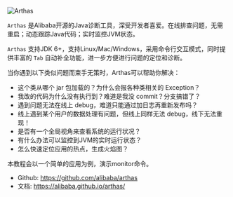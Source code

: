 


![Arthas](https://alibaba.github.io/arthas/_images/arthas.png)

`Arthas` 是Alibaba开源的Java诊断工具，深受开发者喜爱。在线排查问题，无需重启；动态跟踪Java代码；实时监控JVM状态。

`Arthas` 支持JDK 6+，支持Linux/Mac/Windows，采用命令行交互模式，同时提供丰富的 `Tab` 自动补全功能，进一步方便进行问题的定位和诊断。

当你遇到以下类似问题而束手无策时，Arthas可以帮助你解决：

- 这个类从哪个 jar 包加载的？为什么会报各种类相关的 Exception？
- 我改的代码为什么没有执行到？难道是我没 commit？分支搞错了？
- 遇到问题无法在线上 debug，难道只能通过加日志再重新发布吗？
- 线上遇到某个用户的数据处理有问题，但线上同样无法 debug，线下无法重现！
- 是否有一个全局视角来查看系统的运行状况？
- 有什么办法可以监控到JVM的实时运行状态？
- 怎么快速定位应用的热点，生成火焰图？

本教程会以一个简单的应用为例，演示monitor命令。

* Github: https://github.com/alibaba/arthas
* 文档: https://alibaba.github.io/arthas/

